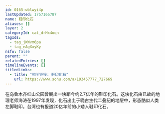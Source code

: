 ```yaml
---
id: 0165-wblwyi4p
lastUpdated: 1757166787
name: 鞋印化石
aliases: []
layer: 2
categoryId: cat_drHx4oqn
tagIds:
  - tag_jKWvm6pa
  - tag_eAgXxyKy
nsfw: false
parent: ""
relatedEntries: []
timelineEvents: []
titledLinks:
  - title: "相关链接: 鞋印化石"
    url: https://www.sohu.com/a/193457777_727669
---
```


在乌鲁木齐红山公园曾展出一块距今约2.7亿年的鞋印化石。这块化石由已故的地理老师海涛在1997年发现，化石出土于晚古生代二叠纪的地层中，形态酷似人类左脚鞋印。台湾也有报道20亿年前的小矮人鞋印化石。